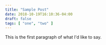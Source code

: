 ```yaml
---
title: "Sample Post"
date: 2018-10-19T16:10:36-04:00
draft: false
tags: [ "one", "two" ]
---
```


This is the first paragraph of what I'd like to say.